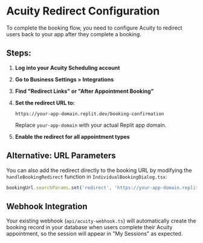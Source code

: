 
# Acuity Redirect Configuration

To complete the booking flow, you need to configure Acuity to redirect users back to your app after they complete a booking.

## Steps:

1. **Log into your Acuity Scheduling account**
2. **Go to Business Settings > Integrations**
3. **Find "Redirect Links" or "After Appointment Booking"**
4. **Set the redirect URL to:**
   ```
   https://your-app-domain.replit.dev/booking-confirmation
   ```
   
   Replace `your-app-domain` with your actual Replit app domain.

5. **Enable the redirect for all appointment types**

## Alternative: URL Parameters

You can also add the redirect directly to the booking URL by modifying the `handleBookingRedirect` function in `IndividualBookingDialog.tsx`:

```typescript
bookingUrl.searchParams.set('redirect', 'https://your-app-domain.replit.dev/booking-confirmation');
```

## Webhook Integration

Your existing webhook (`api/acuity-webhook.ts`) will automatically create the booking record in your database when users complete their Acuity appointment, so the session will appear in "My Sessions" as expected.
